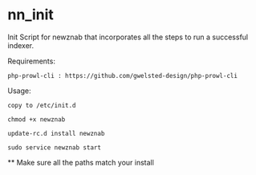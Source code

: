 nn_init
=======

Init Script for newznab that incorporates all the steps to run a successful indexer.

Requirements:

    php-prowl-cli : https://github.com/gwelsted-design/php-prowl-cli
    
Usage:

    copy to /etc/init.d

    chmod +x newznab
  
    update-rc.d install newznab
  
    sudo service newznab start
  
  ** Make sure all the paths match your install

